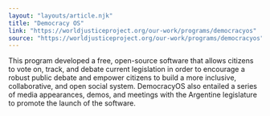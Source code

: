 ```yaml
---
layout: "layouts/article.njk"
title: "Democracy OS"
link: "https://worldjusticeproject.org/our-work/programs/democracyos"
source: "https://worldjusticeproject.org/our-work/programs/democracyos"
---
```


This program developed a free, open-source software that allows citizens to vote on, track, and debate current legislation in order to encourage a robust public debate and empower citizens to build a more inclusive, collaborative, and open social system. DemocracyOS also entailed a series of media appearances, demos, and meetings with the Argentine legislature to promote the launch of the software.
